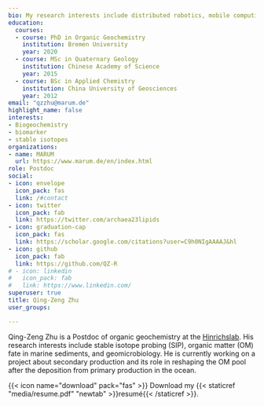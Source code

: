 ```yaml
---
bio: My research interests include distributed robotics, mobile computing and programmable matter.
education:
  courses:
  - course: PhD in Organic Geochemistry
    institution: Bremen University
    year: 2020
  - course: MSc in Quaternary Geology
    institution: Chinese Academy of Science
    year: 2015
  - course: BSc in Applied Chemistry
    institution: China University of Geosciences
    year: 2012
email: "qzzhu@marum.de"
highlight_name: false
interests:
- Biogeochemistry
- biomarker
- stable isotopes
organizations:
- name: MARUM
  url: https://www.marum.de/en/index.html
role: Postdoc
social:
- icon: envelope
  icon_pack: fas
  link: /#contact
- icon: twitter
  icon_pack: fab
  link: https://twitter.com/archaea23lipids
- icon: graduation-cap
  icon_pack: fas
  link: https://scholar.google.com/citations?user=C9h0NIgAAAAJ&hl
- icon: github
  icon_pack: fab
  link: https://github.com/QZ-R
# - icon: linkedin
#   icon_pack: fab
#   link: https://www.linkedin.com/
superuser: true
title: Qing-Zeng Zhu
user_groups:

---
```


Qing-Zeng Zhu is a Postdoc of organic geochemistry at the [Hinrichslab](https://www.marum.de/en/about-us/HinrichsLab-Home.html). His research interests include stable isotope probing (SIP), organic matter (OM) fate in marine sediments, and geomicrobiology. He is currently working on a project about secondary production and its role in reshaping the OM pool after the deposition from primary production in the ocean.


{{< icon name="download" pack="fas" >}} Download my {{< staticref "media/resume.pdf" "newtab" >}}resumé{{< /staticref >}}.
